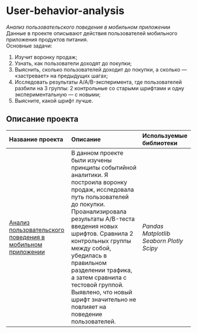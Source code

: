 # User-behavior-analysis
*Анализ пользовательского поведения в мобильном приложении*   
Данные в проекте описывают действия пользователей мобильного приложения продуктов питания.   
Основные задачи:   
1. Изучит воронку продаж;
2. Узнать, как пользователи доходят до покупки;
3. Выяснить, сколько пользователей доходит до покупки, а сколько — «застревает» на предыдущих шагах;
4. Исследовать результаты A/A/B-эксперимента, где пользователей разбили на 3 группы: 2 контрольные со старыми шрифтами и одну экспериментальную — с новыми;
5. Выясните, какой шрифт лучше.
## Описание проекта
| **Название проекта** | **Описание** | **Используемые библиотеки** |
| :-------------------- | :-------------------- |:--------------------|
| [Анализ пользовательского поведения в мобильном приложении](https://github.com/guzal-chukhlebova/User-behavior-analysis/blob/main/%D0%90%D0%BD%D0%B0%D0%BB%D0%B8%D0%B7%20%D0%BF%D0%BE%D0%BB%D1%8C%D0%B7%D0%BE%D0%B2%D0%B0%D1%82%D0%B5%D0%BB%D1%8C%D1%81%D0%BA%D0%BE%D0%B3%D0%BE%20%D0%BF%D0%BE%D0%B2%D0%B5%D0%B4%D0%B5%D0%BD%D0%B8%D1%8F%20%D0%B2%20%D0%BC%D0%BE%D0%B1%D0%B8%D0%BB%D1%8C%D0%BD%D0%BE%D0%BC%20%D0%BF%D1%80%D0%B8%D0%BB%D0%BE%D0%B6%D0%B5%D0%BD%D0%B8%D0%B8.ipynb)|В данном проекте были изучены принципы событийной аналитики. Я построила воронку продаж, исследовала путь пользователей до покупки. Проанализировала результаты A/B-теста введения новых шрифтов. Сравнила 2 контрольных группы между собой, убедилась в правильном разделении трафика, а затем сравнила с тестовой группой. Выявлено, что новый шрифт значительно не повлияет на поведение пользователей. | *Pandas Matplotlib Seaborn Plotly Scipy* |

